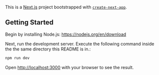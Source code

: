 This is a [Next.js](https://nextjs.org/) project bootstrapped with [`create-next-app`](https://github.com/vercel/next.js/tree/canary/packages/create-next-app).

## Getting Started
Begin by installing Node.js:
https://nodejs.org/en/download

Next, run the development server.  Execute the following command inside the the same directory this README is in.:

```bash
npm run dev
```

Open [http://localhost:3000](http://localhost:3000) with your browser to see the result.